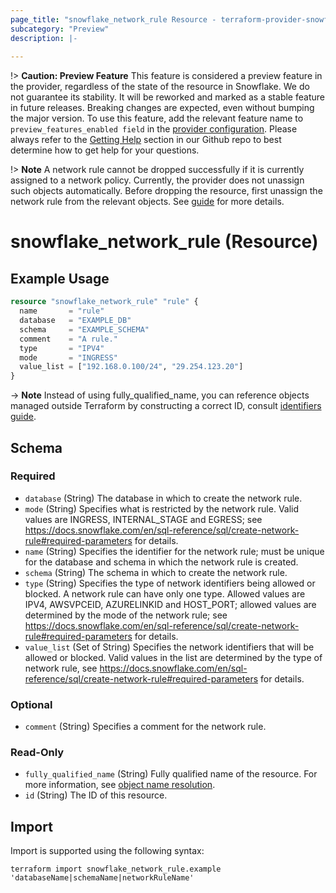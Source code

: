 ```yaml
---
page_title: "snowflake_network_rule Resource - terraform-provider-snowflake"
subcategory: "Preview"
description: |-
  
---
```


!> **Caution: Preview Feature** This feature is considered a preview feature in the provider, regardless of the state of the resource in Snowflake. We do not guarantee its stability. It will be reworked and marked as a stable feature in future releases. Breaking changes are expected, even without bumping the major version. To use this feature, add the relevant feature name to `preview_features_enabled field` in the [provider configuration](https://registry.terraform.io/providers/Snowflake-Labs/snowflake/latest/docs#schema). Please always refer to the [Getting Help](https://github.com/Snowflake-Labs/terraform-provider-snowflake?tab=readme-ov-file#getting-help) section in our Github repo to best determine how to get help for your questions.

!> **Note** A network rule cannot be dropped successfully if it is currently assigned to a network policy. Currently, the provider does not unassign such objects automatically. Before dropping the resource, first unassign the network rule from the relevant objects. See [guide](https://registry.terraform.io/providers/Snowflake-Labs/snowflake/latest/docs/guides/unassigning_policies) for more details.

# snowflake_network_rule (Resource)



## Example Usage

```terraform
resource "snowflake_network_rule" "rule" {
  name       = "rule"
  database   = "EXAMPLE_DB"
  schema     = "EXAMPLE_SCHEMA"
  comment    = "A rule."
  type       = "IPV4"
  mode       = "INGRESS"
  value_list = ["192.168.0.100/24", "29.254.123.20"]
}
```
-> **Note** Instead of using fully_qualified_name, you can reference objects managed outside Terraform by constructing a correct ID, consult [identifiers guide](https://registry.terraform.io/providers/Snowflake-Labs/snowflake/latest/docs/guides/identifiers#new-computed-fully-qualified-name-field-in-resources).
<!-- TODO(SNOW-1634854): include an example showing both methods-->

<!-- schema generated by tfplugindocs -->
## Schema

### Required

- `database` (String) The database in which to create the network rule.
- `mode` (String) Specifies what is restricted by the network rule. Valid values are INGRESS, INTERNAL_STAGE and EGRESS; see https://docs.snowflake.com/en/sql-reference/sql/create-network-rule#required-parameters for details.
- `name` (String) Specifies the identifier for the network rule; must be unique for the database and schema in which the network rule is created.
- `schema` (String) The schema in which to create the network rule.
- `type` (String) Specifies the type of network identifiers being allowed or blocked. A network rule can have only one type. Allowed values are IPV4, AWSVPCEID, AZURELINKID and HOST_PORT; allowed values are determined by the mode of the network rule; see https://docs.snowflake.com/en/sql-reference/sql/create-network-rule#required-parameters for details.
- `value_list` (Set of String) Specifies the network identifiers that will be allowed or blocked. Valid values in the list are determined by the type of network rule, see https://docs.snowflake.com/en/sql-reference/sql/create-network-rule#required-parameters for details.

### Optional

- `comment` (String) Specifies a comment for the network rule.

### Read-Only

- `fully_qualified_name` (String) Fully qualified name of the resource. For more information, see [object name resolution](https://docs.snowflake.com/en/sql-reference/name-resolution).
- `id` (String) The ID of this resource.

## Import

Import is supported using the following syntax:

```shell
terraform import snowflake_network_rule.example 'databaseName|schemaName|networkRuleName'
```
